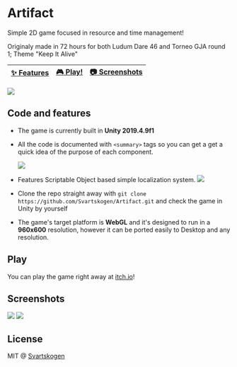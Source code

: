 # Artifact

Simple 2D game focused in resource and time management!

Originaly made in 72 hours for both Ludum Dare 46 and Torneo GJA round 1; Theme "Keep It Alive"

| [:sparkles: Features](#code-and-features) | [:video_game: Play!](#play) | [:camera: Screenshots](#screenshots) |
| --------------- | -------- | ----------- |

<img src="https://svartskogen.com/images/artifact.jpg" />

## Code and features

- The game is currently built in **Unity 2019.4.9f1**
- All the code is documented with `<summary>` tags so you can get a get a quick idea of the purpose of each component.

  <img src="http://media.svartskogen.com/artifact/documentation.png" />
- Features Scriptable Object based simple localization system.
  <img src="http://media.svartskogen.com/artifact/scriptableObjects.png" />
- Clone the repo straight away with `git clone https://github.com/Svartskogen/Artifact.git` and check the game in Unity by yourself
- The game's target platform is **WebGL** and it's designed to run in a **960x600** resolution, however it can be ported easily to Desktop and any resolution.

## Play

You can play the game right away at [itch.io](https://svartskogen.itch.io/artifact)!

## Screenshots

<img src="http://media.svartskogen.com/artifact/screen1.jpg" />

<img src="http://media.svartskogen.com/artifact/screen2.jpg" />

## License

MIT @ [Svartskogen](https://github.com/Svartskogen)

